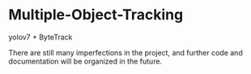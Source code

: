 # Multiple-Object-Tracking
yolov7 + ByteTrack

There are still many imperfections in the project, and further code and documentation will be organized in the future.
